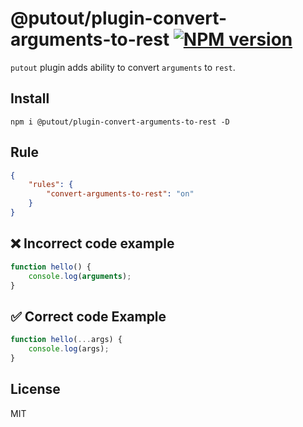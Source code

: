 # @putout/plugin-convert-arguments-to-rest [![NPM version][NPMIMGURL]][NPMURL]

[NPMIMGURL]: https://img.shields.io/npm/v/@putout/plugin-convert-arguments-to-rest.svg?style=flat&longCache=true
[NPMURL]: https://npmjs.org/package/@putout/plugin-convert-arguments-to-rest "npm"

`putout` plugin adds ability to convert `arguments` to `rest`.

## Install

```
npm i @putout/plugin-convert-arguments-to-rest -D
```

## Rule

```json
{
    "rules": {
        "convert-arguments-to-rest": "on"
    }
}
```

## ❌ Incorrect code example

```js
function hello() {
    console.log(arguments);
}
```

## ✅ Correct code Example

```js
function hello(...args) {
    console.log(args);
}
```

## License

MIT
